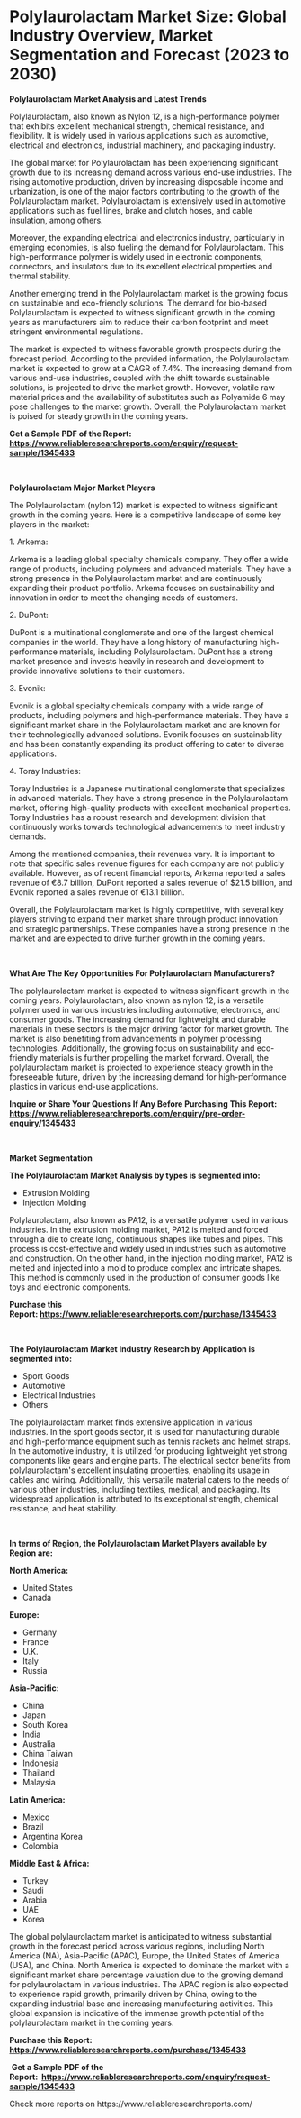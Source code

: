 <p><h1>Polylaurolactam Market Size: Global Industry Overview, Market Segmentation and Forecast (2023 to 2030)</h1></p><p><strong>Polylaurolactam Market Analysis and Latest Trends</strong></p>
<p><p>Polylaurolactam, also known as Nylon 12, is a high-performance polymer that exhibits excellent mechanical strength, chemical resistance, and flexibility. It is widely used in various applications such as automotive, electrical and electronics, industrial machinery, and packaging industry.</p><p>The global market for Polylaurolactam has been experiencing significant growth due to its increasing demand across various end-use industries. The rising automotive production, driven by increasing disposable income and urbanization, is one of the major factors contributing to the growth of the Polylaurolactam market. Polylaurolactam is extensively used in automotive applications such as fuel lines, brake and clutch hoses, and cable insulation, among others.</p><p>Moreover, the expanding electrical and electronics industry, particularly in emerging economies, is also fueling the demand for Polylaurolactam. This high-performance polymer is widely used in electronic components, connectors, and insulators due to its excellent electrical properties and thermal stability.</p><p>Another emerging trend in the Polylaurolactam market is the growing focus on sustainable and eco-friendly solutions. The demand for bio-based Polylaurolactam is expected to witness significant growth in the coming years as manufacturers aim to reduce their carbon footprint and meet stringent environmental regulations.</p><p>The market is expected to witness favorable growth prospects during the forecast period. According to the provided information, the Polylaurolactam market is expected to grow at a CAGR of 7.4%. The increasing demand from various end-use industries, coupled with the shift towards sustainable solutions, is projected to drive the market growth. However, volatile raw material prices and the availability of substitutes such as Polyamide 6 may pose challenges to the market growth. Overall, the Polylaurolactam market is poised for steady growth in the coming years.</p></p>
<p><strong>Get a Sample PDF of the Report:&nbsp; <a href="https://www.reliableresearchreports.com/enquiry/request-sample/1345433">https://www.reliableresearchreports.com/enquiry/request-sample/1345433</a></strong></p>
<p>&nbsp;</p>
<p><strong>Polylaurolactam Major Market Players</strong></p>
<p><p>The Polylaurolactam (nylon 12) market is expected to witness significant growth in the coming years. Here is a competitive landscape of some key players in the market:</p><p>1. Arkema:</p><p>Arkema is a leading global specialty chemicals company. They offer a wide range of products, including polymers and advanced materials. They have a strong presence in the Polylaurolactam market and are continuously expanding their product portfolio. Arkema focuses on sustainability and innovation in order to meet the changing needs of customers.</p><p>2. DuPont:</p><p>DuPont is a multinational conglomerate and one of the largest chemical companies in the world. They have a long history of manufacturing high-performance materials, including Polylaurolactam. DuPont has a strong market presence and invests heavily in research and development to provide innovative solutions to their customers.</p><p>3. Evonik:</p><p>Evonik is a global specialty chemicals company with a wide range of products, including polymers and high-performance materials. They have a significant market share in the Polylaurolactam market and are known for their technologically advanced solutions. Evonik focuses on sustainability and has been constantly expanding its product offering to cater to diverse applications.</p><p>4. Toray Industries:</p><p>Toray Industries is a Japanese multinational conglomerate that specializes in advanced materials. They have a strong presence in the Polylaurolactam market, offering high-quality products with excellent mechanical properties. Toray Industries has a robust research and development division that continuously works towards technological advancements to meet industry demands.</p><p>Among the mentioned companies, their revenues vary. It is important to note that specific sales revenue figures for each company are not publicly available. However, as of recent financial reports, Arkema reported a sales revenue of €8.7 billion, DuPont reported a sales revenue of $21.5 billion, and Evonik reported a sales revenue of €13.1 billion.</p><p>Overall, the Polylaurolactam market is highly competitive, with several key players striving to expand their market share through product innovation and strategic partnerships. These companies have a strong presence in the market and are expected to drive further growth in the coming years.</p></p>
<p>&nbsp;</p>
<p><strong>What Are The Key Opportunities For Polylaurolactam Manufacturers?</strong></p>
<p><p>The polylaurolactam market is expected to witness significant growth in the coming years. Polylaurolactam, also known as nylon 12, is a versatile polymer used in various industries including automotive, electronics, and consumer goods. The increasing demand for lightweight and durable materials in these sectors is the major driving factor for market growth. The market is also benefiting from advancements in polymer processing technologies. Additionally, the growing focus on sustainability and eco-friendly materials is further propelling the market forward. Overall, the polylaurolactam market is projected to experience steady growth in the foreseeable future, driven by the increasing demand for high-performance plastics in various end-use applications.</p></p>
<p><strong>Inquire or Share Your Questions If Any Before Purchasing This Report: <a href="https://www.reliableresearchreports.com/enquiry/pre-order-enquiry/1345433">https://www.reliableresearchreports.com/enquiry/pre-order-enquiry/1345433</a></strong></p>
<p>&nbsp;</p>
<p><strong>Market Segmentation</strong></p>
<p><strong>The Polylaurolactam Market Analysis by types is segmented into:</strong></p>
<p><ul><li>Extrusion Molding</li><li>Injection Molding</li></ul></p>
<p><p>Polylaurolactam, also known as PA12, is a versatile polymer used in various industries. In the extrusion molding market, PA12 is melted and forced through a die to create long, continuous shapes like tubes and pipes. This process is cost-effective and widely used in industries such as automotive and construction. On the other hand, in the injection molding market, PA12 is melted and injected into a mold to produce complex and intricate shapes. This method is commonly used in the production of consumer goods like toys and electronic components.</p></p>
<p><strong>Purchase this Report:&nbsp;<a href="https://www.reliableresearchreports.com/purchase/1345433">https://www.reliableresearchreports.com/purchase/1345433</a></strong></p>
<p>&nbsp;</p>
<p><strong>The Polylaurolactam Market Industry Research by Application is segmented into:</strong></p>
<p><ul><li>Sport Goods</li><li>Automotive</li><li>Electrical Industries</li><li>Others</li></ul></p>
<p><p>The polylaurolactam market finds extensive application in various industries. In the sport goods sector, it is used for manufacturing durable and high-performance equipment such as tennis rackets and helmet straps. In the automotive industry, it is utilized for producing lightweight yet strong components like gears and engine parts. The electrical sector benefits from polylaurolactam's excellent insulating properties, enabling its usage in cables and wiring. Additionally, this versatile material caters to the needs of various other industries, including textiles, medical, and packaging. Its widespread application is attributed to its exceptional strength, chemical resistance, and heat stability.</p></p>
<p>&nbsp;</p>
<p><strong>In terms of Region, the Polylaurolactam Market Players available by Region are:</strong></p>
<p>
    <p> <strong> North America: </strong>
        <ul>
            <li>United States</li>
            <li>Canada</li>
        </ul>
        </p> 
    <p> <strong> Europe: </strong>
        <ul>
            <li>Germany</li>
            <li>France</li>
            <li>U.K.</li>
            <li>Italy</li>
            <li>Russia</li>
        </ul>
        </p> 
    <p> <strong> Asia-Pacific: </strong>
        <ul>
            <li>China</li>
            <li>Japan</li>
            <li>South Korea</li>
            <li>India</li>
            <li>Australia</li>
            <li>China Taiwan</li>
            <li>Indonesia</li>
            <li>Thailand</li>
            <li>Malaysia</li>
        </ul>
        </p> 
    <p> <strong> Latin America: </strong>
        <ul>
            <li>Mexico</li>
            <li>Brazil</li>
            <li>Argentina Korea</li>
            <li>Colombia</li>
        </ul>
        </p> 
    <p> <strong> Middle East & Africa: </strong>
        <ul>
            <li>Turkey</li>
            <li>Saudi</li>
            <li>Arabia</li>
            <li>UAE</li>
            <li>Korea</li>
        </ul>
    </p>
    </p>
<p><p>The global polylaurolactam market is anticipated to witness substantial growth in the forecast period across various regions, including North America (NA), Asia-Pacific (APAC), Europe, the United States of America (USA), and China. North America is expected to dominate the market with a significant market share percentage valuation due to the growing demand for polylaurolactam in various industries. The APAC region is also expected to experience rapid growth, primarily driven by China, owing to the expanding industrial base and increasing manufacturing activities. This global expansion is indicative of the immense growth potential of the polylaurolactam market in the coming years.</p></p>
<p><strong>Purchase this Report: <a href="https://www.reliableresearchreports.com/purchase/1345433">https://www.reliableresearchreports.com/purchase/1345433</a></strong></p>
<p>&nbsp;<strong>Get a Sample PDF of the Report:&nbsp;&nbsp;<a href="https://www.reliableresearchreports.com/enquiry/request-sample/1345433">https://www.reliableresearchreports.com/enquiry/request-sample/1345433</a></strong></p>
<p><strong></strong></p>
<p>Check more reports on https://www.reliableresearchreports.com/</p>